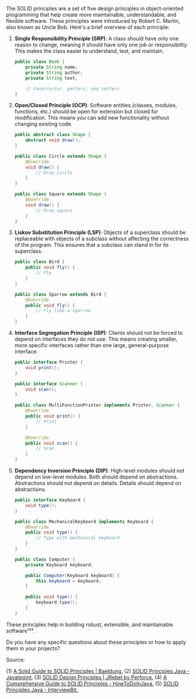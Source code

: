 The SOLID principles are a set of five design principles in object-oriented programming that help create more maintainable, understandable, and flexible software. These principles were introduced by Robert C. Martin, also known as Uncle Bob. Here's a brief overview of each principle:

1. **Single Responsibility Principle (SRP)**: A class should have only one reason to change, meaning it should have only one job or responsibility. This makes the class easier to understand, test, and maintain.
   
   ```java
   public class Book {
       private String name;
       private String author;
       private String text;

       // Constructor, getters, and setters
   }
   ```

2. **Open/Closed Principle (OCP)**: Software entities (classes, modules, functions, etc.) should be open for extension but closed for modification. This means you can add new functionality without changing existing code.
   
   ```java
   public abstract class Shape {
       abstract void draw();
   }

   public class Circle extends Shape {
       @Override
       void draw() {
           // Draw circle
       }
   }

   public class Square extends Shape {
       @Override
       void draw() {
           // Draw square
       }
   }
   ```

3. **Liskov Substitution Principle (LSP)**: Objects of a superclass should be replaceable with objects of a subclass without affecting the correctness of the program. This ensures that a subclass can stand in for its superclass.
   
   ```java
   public class Bird {
       public void fly() {
           // Fly
       }
   }

   public class Sparrow extends Bird {
       @Override
       public void fly() {
           // Fly like a sparrow
       }
   }
   ```

4. **Interface Segregation Principle (ISP)**: Clients should not be forced to depend on interfaces they do not use. This means creating smaller, more specific interfaces rather than one large, general-purpose interface.
   
   ```java
   public interface Printer {
       void print();
   }

   public interface Scanner {
       void scan();
   }

   public class MultiFunctionPrinter implements Printer, Scanner {
       @Override
       public void print() {
           // Print
       }

       @Override
       public void scan() {
           // Scan
       }
   }
   ```

5. **Dependency Inversion Principle (DIP)**: High-level modules should not depend on low-level modules. Both should depend on abstractions. Abstractions should not depend on details. Details should depend on abstractions.
   
   ```java
   public interface Keyboard {
       void type();
   }

   public class MechanicalKeyboard implements Keyboard {
       @Override
       public void type() {
           // Type with mechanical keyboard
       }
   }

   public class Computer {
       private Keyboard keyboard;

       public Computer(Keyboard keyboard) {
           this.keyboard = keyboard;
       }

       public void type() {
           keyboard.type();
       }
   }
   ```

These principles help in building robust, extensible, and maintainable software¹²³.

Do you have any specific questions about these principles or how to apply them in your projects?

Source:

(1) [A Solid Guide to SOLID Principles | Baeldung.](https://www.baeldung.com/solid-principles.)
(2) [SOLID Principles Java - Javatpoint.](https://www.javatpoint.com/solid-principles-java.)
(3) [SOLID Design Principles | JRebel by Perforce.](https://www.jrebel.com/blog/solid-principles-in-java.)
(4) [A Comprehensive Guide to SOLID Principles - HowToDoInJava.](https://howtodoinjava.com/best-practices/solid-principles/.)
(5) [SOLID Principles Java - InterviewBit.](https://www.interviewbit.com/blog/solid-principles-java/.)